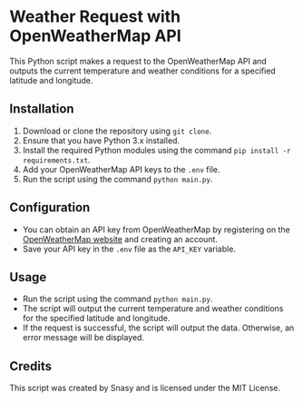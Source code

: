 # Weather Request with OpenWeatherMap API

This Python script makes a request to the OpenWeatherMap API and outputs the current temperature and weather conditions for a specified latitude and longitude.

## Installation

1. Download or clone the repository using `git clone`.
2. Ensure that you have Python 3.x installed.
3. Install the required Python modules using the command `pip install -r requirements.txt`.
4. Add your OpenWeatherMap API keys to the `.env` file.
5. Run the script using the command `python main.py`.

## Configuration

- You can obtain an API key from OpenWeatherMap by registering on the [OpenWeatherMap website](https://openweathermap.org/) and creating an account.
- Save your API key in the `.env` file as the `API_KEY` variable.

## Usage

- Run the script using the command `python main.py`.
- The script will output the current temperature and weather conditions for the specified latitude and longitude.
- If the request is successful, the script will output the data. Otherwise, an error message will be displayed.

## Credits

This script was created by Snasy and is licensed under the MIT License.
